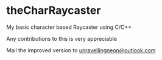 # theCharRaycaster
My basic character based Raycaster using C/C++

Any contributions to this is very appreciable

Mail the improved version to unravellingneon@outlook.com
